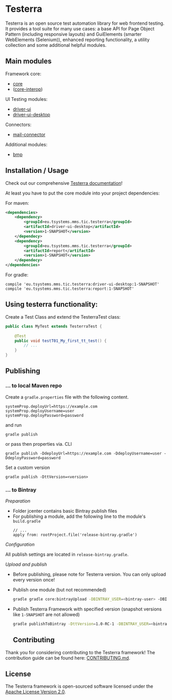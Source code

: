 # Testerra
Testerra is an open source test automation library for web frontend testing. It provides a tool suite for many use cases: 
a base API for Page Object Pattern (including responsive layouts) and GuiElements (smarter WebElements (Selenium)), 
enhanced reporting functionality, a utility collection and some additional helpful modules.

## Main modules

Framework core:
* [core](core/README.md)
* ([core-interop](core-interop/README.md))

UI Testing modules:
* [driver-ui](driver-ui/README.md)
* [driver-ui-desktop](driver-ui-desktop/README.md)

Connectors:
* [mail-connector](mail-connector/README.md)

Additional modules:
* [bmp](bmp/README.md)

## Installation / Usage

Check out our comprehensive [Testerra documentation](https://tapas-docs.s3.eu-central-1.amazonaws.com/testerra/latest/index.html)!

At least you have to put the core module into your project dependencies:

For maven:

```xml
<dependencies>
    <dependency>
        <groupId>eu.tsystems.mms.tic.testerra</groupId>
        <artifactId>driver-ui-desktop</artifactId>
        <version>1-SNAPSHOT</version>
    </dependecy>
    <dependency>
        <groupId>eu.tsystems.mms.tic.testerra</groupId>
        <artifactId>report</artifactId>
        <version>1-SNAPSHOT</version>
    </dependecy>
</dependencies>
```

For gradle:
```text
compile 'eu.tsystems.mms.tic.testerra:driver-ui-desktop:1-SNAPSHOT'
compile 'eu.tsystems.mms.tic.testerra:report:1-SNAPSHOT'
```

## Using testerra functionality:

Create a Test Class and extend the TesterraTest class:

```java
public class MyTest extends TesterraTest {
    
    @Test
    public void testT01_My_first_tt_test() {
        // ...
    }
}
```
## Publishing

### ... to local Maven repo

Create a `gradle.properties` file with the following content.
```properties
systemProp.deployUrl=https://example.com
systemProp.deployUsername=user
systemProp.deployPassword=password
```
and run
```shell script
gradle publish
```
or pass then properties via. CLI
```shell script
gradle publish -DdeployUrl=https://example.com -DdeployUsername=user -DdeployPassword=password
```

Set a custom version
```shell script
gradle publish -DttVersion=<version>
```

### ... to Bintray

_Preparation_

* Folder jcenter contains basic Bintray publish files
* For publishing a module, add the following line to the module's ``build.gradle``
  ````
  // ...
  apply from: rootProject.file('release-bintray.gradle')
  ````

_Configuration_

All publish settings are located in ``release-bintray.gradle``.


_Upload and publish_

* Before publishing, please note for Testerra version. You can only upload every version once!
* Publish one module (but not recommended)
  ```sh
  gradle gradle core:bintrayUpload -DBINTRAY_USER=<bintray-user> -DBINTRAY_API_KEY=<bintray-api-key>
  ```
* Publish Testerra Framework with specified version (snapshot versions like `1-SNAPSHOT` are not allowed)
  ```sh
  gradle publishToBintray -DttVersion=1.0-RC-1 -DBINTRAY_USER=<bintray-user> -DBINTRAY_API_KEY=<bintray-api-key>
  ```
  
  ## Contributing
Thank you for considering contributing to the Testerra framework! The contribution guide can be found here: [CONTRIBUTING.md](CONTRIBUTING.md).

## License
The Testerra framework is open-sourced software licensed under the [Apache License Version 2.0](LICENSE).

